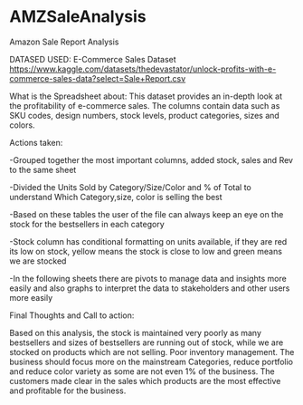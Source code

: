 # AMZSaleAnalysis
Amazon Sale Report Analysis


DATASED USED:
E-Commerce Sales Dataset
https://www.kaggle.com/datasets/thedevastator/unlock-profits-with-e-commerce-sales-data?select=Sale+Report.csv



What is the Spreadsheet about: 
This dataset provides an in-depth look at the profitability of e-commerce sales. 
The columns contain data such as SKU codes, design numbers, stock levels, product categories, sizes and colors.

Actions taken: 

-Grouped together the most important columns, added stock, sales and Rev to the same sheet

-Divided the Units Sold by Category/Size/Color and % of Total to understand Which Category,size, color is selling the best

-Based on these tables the user of the file can always keep an eye on the stock for the bestsellers in each category

-Stock column has conditional formatting on units available, if they are red its low on stock, yellow means the stock is close to low and green means we are stocked 

-In the following sheets there are pivots to manage data and insights more easily and also graphs to interpret the data to stakeholders and other users more easily 

Final Thoughts and Call to action:

Based on this analysis, the stock is maintained very poorly as many bestsellers and sizes of bestsellers are running out of stock, while we are stocked on products which are not selling. Poor inventory management. 
The business should focus more on the mainstream Categories, reduce portfolio and reduce color variety as some are not even 1% of the business. 
The customers made clear in the sales which products are the most effective and profitable for the business.


